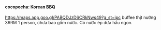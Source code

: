 #### cocopocha: Korean BBQ
https://maps.app.goo.gl/PABQDJzD6CRkNws49?g_st=ipc
buffee thịt nướng 39RM 1 person, chưa bao gồm nước. Có nước ép dưa hấu ngon.
